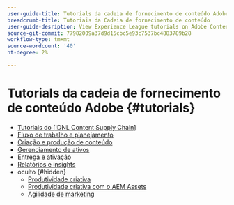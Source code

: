 ```yaml
---
user-guide-title: Tutorials da cadeia de fornecimento de conteúdo Adobe
breadcrumb-title: Tutoriais da Cadeia de fornecimento de conteúdo
user-guide-desription: View Experience League tutorials on Adobe Content Supply Chain, the simplified promise of Adobe's solutions to help organizations accelerate and scale content creation, improve content engagement and ROI, and deliver the content that fuels digital engagements buyers prefer.
source-git-commit: 77982009a37d9d15cbc5e93c7537bc4883789b28
workflow-type: tm+mt
source-wordcount: '40'
ht-degree: 2%

---
```



# Tutorials da cadeia de fornecimento de conteúdo Adobe {#tutorials}

+ [Tutoriais do [!DNL Content Supply Chain]](overview.md)
+ [Fluxo de trabalho e planejamento](workflow-and-planning.md)
+ [Criação e produção de conteúdo](content-creation-and-production.md)
+ [Gerenciamento de ativos](asset-management.md)
+ [Entrega e ativação](delivery-and-activation.md)
+ [Relatórios e insights](reporting-and-insights.md)
+ oculto {#hidden}
   + [Produtividade criativa](creative-productivity.md)
   + [Produtividade criativa com o AEM Assets](creative-productivity-aemassets.md)
   + [Agilidade de marketing](marketing-agility.md)